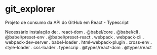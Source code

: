 # git_explorer
Projeto de consumo da API do GitHub em React - Typescript

Necessário instalação de: 
. react-dom
. @babel/core
. @babel/cli
. @babel/preset-env
. @babel/preset-react
. webpack
. webpack-cli
. webpack-dev-server
. babel-loader
. html-webpack-plugin
. cross-env
. style-loader
. css-loader
. typescrip
. @types/react-dom
. @types/react

